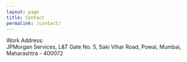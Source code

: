 ```yaml
---
layout: page
title: Contact
permalink: /contact/
---
```


Work Address:  
JPMorgan Services, L&T Gate No. 5, Saki Vihar Road, Powai, Mumbai, Maharashtra - 400072
